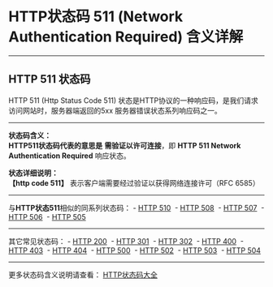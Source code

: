 # HTTP状态码 511 (Network Authentication Required) 含义详解

---

## HTTP 511 状态码

HTTP 511 (Http Status Code 511) 状态是HTTP协议的一种响应码，是我们请求访问网站时，服务器端返回的5xx 服务器错误状态系列响应码之一。

---

**状态码含义：**  
**HTTP511状态码代表的意思是** **需验证以许可连接**，即 **HTTP 511 Network Authentication Required** 响应状态。

**状态详细说明：**  
**【http code 511】** 表示客户端需要经过验证以获得网络连接许可（RFC 6585）

  

---

与**HTTP状态511**相似的同系列状态码： - [HTTP 510](https://github.com/CrayonL/AllHttpStatusCodes/blob/master/HTTPStatusCode/5xx_ServerErrors/Code_510.md "HTTP 510详细说明")
 - [HTTP 508](https://github.com/CrayonL/AllHttpStatusCodes/blob/master/HTTPStatusCode/5xx_ServerErrors/Code_508.md "HTTP 508详细说明")
 - [HTTP 507](https://github.com/CrayonL/AllHttpStatusCodes/blob/master/HTTPStatusCode/5xx_ServerErrors/Code_507.md "HTTP 507详细说明")
 - [HTTP 506](https://github.com/CrayonL/AllHttpStatusCodes/blob/master/HTTPStatusCode/5xx_ServerErrors/Code_506.md "HTTP 506详细说明")
 - [HTTP 505](https://github.com/CrayonL/AllHttpStatusCodes/blob/master/HTTPStatusCode/5xx_ServerErrors/Code_505.md "HTTP 505详细说明")

---

其它常见状态码： - [HTTP 200](https://github.com/CrayonL/AllHttpStatusCodes/blob/master/HTTPStatusCode/2xx_Success/Code_200.md "HTTP 200详细说明")
 - [HTTP 301](https://github.com/CrayonL/AllHttpStatusCodes/blob/master/HTTPStatusCode/3xx_Redirection/Code_301.md "HTTP 301详细说明")
 - [HTTP 302](https://github.com/CrayonL/AllHttpStatusCodes/blob/master/HTTPStatusCode/3xx_Redirection/Code_302.md "HTTP 302详细说明")
 - [HTTP 400](https://github.com/CrayonL/AllHttpStatusCodes/blob/master/HTTPStatusCode/4xx_ClientErrors/Code_400.md "HTTP 400详细说明")
 - [HTTP 403](https://github.com/CrayonL/AllHttpStatusCodes/blob/master/HTTPStatusCode/4xx_ClientErrors/Code_403.md "HTTP 403详细说明")
 - [HTTP 404](https://github.com/CrayonL/AllHttpStatusCodes/blob/master/HTTPStatusCode/4xx_ClientErrors/Code_404.md "HTTP 404详细说明")
 - [HTTP 500](https://github.com/CrayonL/AllHttpStatusCodes/blob/master/HTTPStatusCode/5xx_ServerErrors/Code_500.md "HTTP 500详细说明")
 - [HTTP 502](https://github.com/CrayonL/AllHttpStatusCodes/blob/master/HTTPStatusCode/5xx_ServerErrors/Code_502.md "HTTP 502详细说明")
 - [HTTP 503](https://github.com/CrayonL/AllHttpStatusCodes/blob/master/HTTPStatusCode/5xx_ServerErrors/Code_503.md "HTTP 503详细说明")
 - [HTTP 504](https://github.com/CrayonL/AllHttpStatusCodes/blob/master/HTTPStatusCode/5xx_ServerErrors/Code_504.md "HTTP 504详细说明")

---

更多状态码含义说明请查看： [HTTP状态码大全](https://github.com/CrayonL/AllHttpStatusCodes)